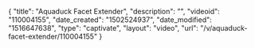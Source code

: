 {
    "title": "Aquaduck Facet Extender",
    "description": "",
    "videoid": "110004155",
    "date_created": "1502524937",
    "date_modified": "1516647638",
    "type": "captivate",
    "layout": "video",
    "url": "\/v\/aquaduck-facet-extender\/110004155"
}
